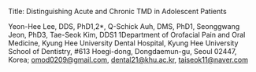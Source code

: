 Title: Distinguishing Acute and Chronic TMD in Adolescent Patients 


Yeon-Hee Lee, DDS, PhD1,2*, Q-Schick Auh, DMS, PhD1, Seonggwang Jeon, PhD3, Tae-Seok Kim, DDS1
1Department of Orofacial Pain and Oral Medicine, Kyung Hee University Dental Hospital, Kyung Hee University School of Dentistry, #613 Hoegi-dong, Dongdaemun-gu, Seoul 02447, Korea; omod0209@gmail.com, dental21@khu.ac.kr, taiseok11@naver.com  
